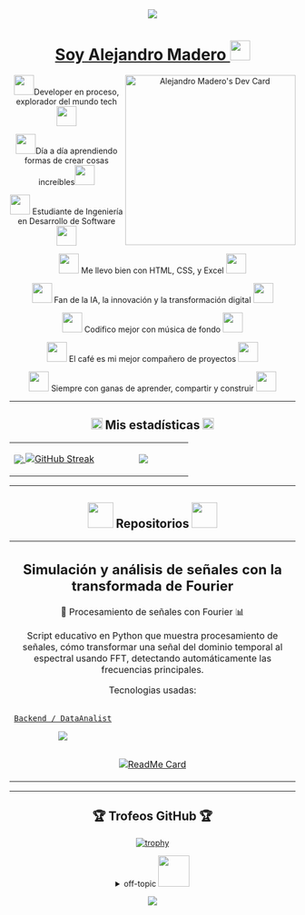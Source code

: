 <!---Encabezado-->
<div align="center">
<a href="https://github.com/Alejandro1Mendoza"><img href="https://github.com/Alejandro1Mendoza" src="https://capsule-render.vercel.app/api?type=waving&height=160&color=gradient&text=Hello%20Dev's%20💻&section=header&reversal=false&textBg=true&fontSize=35&animation=scaleIn&fontAlignY=43&descAlignY=62&descAlign=0&descSize=14&desc=🍂🍂🍂🍂🍂🍂🍂🍂&fontAlign=50"/>
 


</div> 
<!---Acerca de mi-->
<h1 align="center">Soy Alejandro Madero <img src="https://media0.giphy.com/media/v1.Y2lkPTc5MGI3NjExOHQ0NzVzaWZuMTl3NDBsN2Y2NjRuYjIzd3lseDE0eXNmMjM4ZGh4YyZlcD12MV9pbnRlcm5hbF9naWZfYnlfaWQmY3Q9cw/Vtty3pr6C0sWKUdlQn/giphy.gif" width="35"></h1> 

<div align="center">

<a href="https://app.daily.dev/alejandromadero"><img src="https://api.daily.dev/devcards/v2/pfSngcXnFWLUfEpyNcOQi.png?type=default&r=bf8" width="300" alt="Alejandro Madero's Dev Card" align="right"/></a>

<p> <img src="https://media3.giphy.com/media/v1.Y2lkPTc5MGI3NjExeDV0a25yZHNmZGJya2k2cWE3cXJxdHZncXhpZnViNDVnaXlndWhraCZlcD12MV9pbnRlcm5hbF9naWZfYnlfaWQmY3Q9cw/6KirhLJyR7oMcwgJQk/giphy.gif" width="35">Developer en proceso, explorador del mundo tech<img src="https://media3.giphy.com/media/v1.Y2lkPTc5MGI3NjExeDV0a25yZHNmZGJya2k2cWE3cXJxdHZncXhpZnViNDVnaXlndWhraCZlcD12MV9pbnRlcm5hbF9naWZfYnlfaWQmY3Q9cw/6KirhLJyR7oMcwgJQk/giphy.gif" width="35"></p>
<p> <img src="https://media3.giphy.com/media/v1.Y2lkPTc5MGI3NjExbmEzbjE0Y3pnbGFzb2htN29lcjV6Znc2c25sMHd4ZW4wY3BxZnl1aCZlcD12MV9pbnRlcm5hbF9naWZfYnlfaWQmY3Q9cw/AMVwM7RhQGxbBFKAa7/giphy.gif" width="35">Día a día aprendiendo formas de crear cosas increíbles<img src="https://media3.giphy.com/media/v1.Y2lkPTc5MGI3NjExbmEzbjE0Y3pnbGFzb2htN29lcjV6Znc2c25sMHd4ZW4wY3BxZnl1aCZlcD12MV9pbnRlcm5hbF9naWZfYnlfaWQmY3Q9cw/AMVwM7RhQGxbBFKAa7/giphy.gif" width="35"></p>
<p> <img src="https://media3.giphy.com/media/v1.Y2lkPTc5MGI3NjExNmk5azNiNm81NHo4eGIydTZjdXdpNTY5bHU0ODVnMnhmYndkODlreiZlcD12MV9pbnRlcm5hbF9naWZfYnlfaWQmY3Q9cw/TI4QmEIhk5loq7Qdsf/giphy.gif" width="35"> Estudiante de Ingeniería en Desarrollo de Software <img src="https://media3.giphy.com/media/v1.Y2lkPTc5MGI3NjExNmk5azNiNm81NHo4eGIydTZjdXdpNTY5bHU0ODVnMnhmYndkODlreiZlcD12MV9pbnRlcm5hbF9naWZfYnlfaWQmY3Q9cw/TI4QmEIhk5loq7Qdsf/giphy.gif" width="35"></p>
<p> <img src="https://media2.giphy.com/media/v1.Y2lkPTc5MGI3NjExcjduY2hiZThjN24zMnkzejFkeG1nZmM5bXBlZ3I3eDBkYWZnYjZxNSZlcD12MV9pbnRlcm5hbF9naWZfYnlfaWQmY3Q9cw/yzcdWekopUM9HiOf27/giphy.gif" width="35"> Me llevo bien con HTML, CSS, y Excel <img src="https://media2.giphy.com/media/v1.Y2lkPTc5MGI3NjExcjduY2hiZThjN24zMnkzejFkeG1nZmM5bXBlZ3I3eDBkYWZnYjZxNSZlcD12MV9pbnRlcm5hbF9naWZfYnlfaWQmY3Q9cw/yzcdWekopUM9HiOf27/giphy.gif" width="35"></p>
<p> <img src="https://media4.giphy.com/media/v1.Y2lkPTc5MGI3NjExcnBuODNoN3ZoeWhoa2o0eHRvdHViOWxsYXhsaXBqMjgzazA4dm43NyZlcD12MV9pbnRlcm5hbF9naWZfYnlfaWQmY3Q9cw/YOW2PgBY6h9qirr70t/giphy.gif" width="35"> Fan de la IA, la innovación y la transformación digital <img src="https://media4.giphy.com/media/v1.Y2lkPTc5MGI3NjExcnBuODNoN3ZoeWhoa2o0eHRvdHViOWxsYXhsaXBqMjgzazA4dm43NyZlcD12MV9pbnRlcm5hbF9naWZfYnlfaWQmY3Q9cw/YOW2PgBY6h9qirr70t/giphy.gif" width="35"></p>
<p> <img src="https://media2.giphy.com/media/v1.Y2lkPTc5MGI3NjExdnp4NWVocW5sOWU1ZTY0MWkzMTBiNTZwYnh5anpqOGZzbm9veXA3eCZlcD12MV9pbnRlcm5hbF9naWZfYnlfaWQmY3Q9cw/YjHOvLaZ02jI8C3yvH/giphy.gif" width="35"> Codifico mejor con música de fondo <img src="https://media2.giphy.com/media/v1.Y2lkPTc5MGI3NjExdnp4NWVocW5sOWU1ZTY0MWkzMTBiNTZwYnh5anpqOGZzbm9veXA3eCZlcD12MV9pbnRlcm5hbF9naWZfYnlfaWQmY3Q9cw/YjHOvLaZ02jI8C3yvH/giphy.gif" width="35"></p>
<p> <img src="https://media4.giphy.com/media/v1.Y2lkPTc5MGI3NjExaHJicGlrOGY3OGJtYjR1OWUyMmxjc216djNrYTU5ZHl3czV2NmhnZiZlcD12MV9pbnRlcm5hbF9naWZfYnlfaWQmY3Q9cw/KazYtoXQkYy6BlkOwG/giphy.gif" width="35"> El café es mi mejor compañero de proyectos <img src="https://media4.giphy.com/media/v1.Y2lkPTc5MGI3NjExaHJicGlrOGY3OGJtYjR1OWUyMmxjc216djNrYTU5ZHl3czV2NmhnZiZlcD12MV9pbnRlcm5hbF9naWZfYnlfaWQmY3Q9cw/KazYtoXQkYy6BlkOwG/giphy.gif" width="35"></p>
<p> <img src="https://media3.giphy.com/media/v1.Y2lkPTc5MGI3NjExZHFva3JmMW52cW9weWd3OTJ2a3Njb21xdzd4d2EyeTdycHFpajV1ayZlcD12MV9pbnRlcm5hbF9naWZfYnlfaWQmY3Q9cw/XEDIGZBIBtbKw2VUIS/giphy.gif" width="35"> Siempre con ganas de aprender, compartir y construir <img src="https://media3.giphy.com/media/v1.Y2lkPTc5MGI3NjExZHFva3JmMW52cW9weWd3OTJ2a3Njb21xdzd4d2EyeTdycHFpajV1ayZlcD12MV9pbnRlcm5hbF9naWZfYnlfaWQmY3Q9cw/XEDIGZBIBtbKw2VUIS/giphy.gif" width="35"></p>

</div>


 
----

<!---Inician las estadisticas-->
<div align="center">
<h2 align="center"><img src="https://media.giphy.com/media/iY8CRBdQXODJSCERIr/giphy.gif" width="20"> Mis estadísticas <img src="https://media.giphy.com/media/iY8CRBdQXODJSCERIr/giphy.gif" width="20"></h2>
</div>

<!---Tabla-->

<div align="center">
<table align="center">
<tr border="center">
<td width="50%" align="center">
  
  <a href="https://github.com/Alejandro1Mendoza"><img href="https://github.com/Alejandro1Mendoza" align="center" src="https://github-readme-stats.vercel.app/api?username=Alejandro1Mendoza&theme=calm&show_icons=true&hide_border=true&count_private=true&locale=es" />
  <a href="https://github.com/Alejandro1Mendoza"><img src="https://git-hub-streak-stats.vercel.app?user=Alejandro1Mendoza&theme=calm&hide_border=true&locale=es&card_width=496" alt="GitHub Streak" /></a>
</td>

<td width="50%" align="center">

  <a href="https://github.com/Alejandro1Mendoza"><img align="center" src="https://github-readme-stats.vercel.app/api/top-langs/?username=Alejandro1Mendoza&theme=calm&show_icons=true&hide_border=true&layout=compact&locale=en"/>
  
  </td>
</tr>
</table>
</div> 

----

<div align="center">
<h2 align="center"><img src="https://media0.giphy.com/media/v1.Y2lkPTc5MGI3NjExd3BhMW9ocGRpaWRnMmc0bzdlcHp0dDR0OHl5bXZ6Z25vc2oyMHhneCZlcD12MV9pbnRlcm5hbF9naWZfYnlfaWQmY3Q9cw/9LwSYQz5jGpOyYr163/giphy.gif" width="45"> Repositorios <img src="https://media0.giphy.com/media/v1.Y2lkPTc5MGI3NjExd3BhMW9ocGRpaWRnMmc0bzdlcHp0dDR0OHl5bXZ6Z25vc2oyMHhneCZlcD12MV9pbnRlcm5hbF9naWZfYnlfaWQmY3Q9cw/9LwSYQz5jGpOyYr163/giphy.gif" width="45"></h2>


</div> 

<div align="center">
<table style="border: none">
<tr>
<td width="50%" valign="top">

<h2 align="center">Simulación y análisis de señales con la transformada de Fourier</h2>
<p align="center">📡 Procesamiento de señales con Fourier 📊</p>
<p align="center">Script educativo en Python que muestra procesamiento de señales, cómo transformar una señal del dominio temporal al espectral usando FFT, detectando automáticamente las frecuencias principales.</p>
<p align="center">Tecnologias usadas:</p>
<p style="display: inline-block;" align="center">
  <kbd>
   <a href="https://github.com/Alejandro1Mendoza/Act2_Se-ales_y_Sistemas_UCNL/tree/main"> 
    <kbd align="center"><code>Backend / DataAnalist</code></kbd>
    </a>
    <br>
    <br>
     <a href="https://github.com/Alejandro1Mendoza/Act2_Se-ales_y_Sistemas_UCNL/tree/main"> <img src="https://skillicons.dev/icons?i=python&perline=25" align="center"/> </a>
  </kbd>
</p>

<div align="center">
<a href="https://github.com/Alejandro1Mendoza/Act2_Se-ales_y_Sistemas_UCNL/tree/main">

![ReadMe Card](https://github-readme-stats.vercel.app/api/pin/?username=Alejandro1Mendoza&repo=Act2_Se-ales_y_Sistemas_UCNL)

</a>
</div>
</td>

<!---
<td width="50%" valign="top">
<h2>Segundo Proyecto</h2>
<p>Texto descriptivo Segundo proyecto</p>
Tecnologias a usar
<p style="display: inline-block;" align="center">
  <kbd>
    <kbd><code>Front-end</code></kbd>
    <br>
    <br>
    <img src="https://skillicons.dev/icons?i=html&perline=25" align="center"/> 
    <img src="https://skillicons.dev/icons?i=css&perline=25" align="center"/>
  </kbd>
</p>
<div align="center">
 
![ReadMe Card](https://github-readme-stats.vercel.app/api/pin/?username=Alejandro1Mendoza&repo=Alejandro1Mendoza)

</div>
</td>
</tr>
--->
</table>
</div> 

----


<div align="center">
<h2>🏆 Trofeos GitHub 🏆</h2>
 
[![trophy](https://github-profile-trophy.vercel.app/?username=Alejandro1Mendoza)](https://github.com/ryo-ma/github-profile-trophy)

<details>
  <summary>off-topic <img src="https://media2.giphy.com/media/v1.Y2lkPTc5MGI3NjExaDI5ZXN5eTEyM3VhMHBmaG80ZHFlOHY0ZnJ0Z2tqeXd1aDBxNW13ZCZlcD12MV9pbnRlcm5hbF9naWZfYnlfaWQmY3Q9cw/erX30mQNfhdAvWzjdt/giphy.gif" width="55"> </summary>
<h2>✨ Frase del día ✨</h2>

![Quote](https://quotes-github-readme.vercel.app/api?type=horizontal&theme=dark)

<h2>🎧 Ultima canción escuchada 🎧</h2>
<br clear="both">

<div align="center">
  <a href="https://open.spotify.com">
    <img src="https://spotify-recently-played-readme.vercel.app/api?user=31rmvvsejgpo7y76yh25elxfcu5q&count=1&unique=true" alt="Spotify recently played"/>
  </a>
</div>

<h2><img src="https://media1.giphy.com/media/v1.Y2lkPTc5MGI3NjExa2duYm5zN24zZmp2ZXB0eWlxZmV4NHRyb21xODRudXNqY2xsZmhmbyZlcD12MV9pbnRlcm5hbF9naWZfYnlfaWQmY3Q9cw/8FcJ6IXAO2FHUJ5Rnp/giphy.gif" width="35"> Mi racha de Duolingo <img src="https://media2.giphy.com/media/v1.Y2lkPTc5MGI3NjExNGF6MWpjcXE4bXR6MXAwdTJhdXZ3a2VnYzZ3Z2lpZGk0b3RhaWd3dSZlcD12MV9pbnRlcm5hbF9naWZfYnlfaWQmY3Q9cw/wH8aFVGkdmOjxBxR3I/giphy.gif" width="45"></h2>


![Duolingo Stats](https://duolingo-stats-card.vercel.app/api?username=AlejandroM37508)

</div>

<!---Pie de Pagina-->
<div align="center">
 
<a href="https://github.com/Alejandro1Mendoza"><img href="https://github.com/Alejandro1Mendoza" src="https://capsule-render.vercel.app/api?type=waving&height=110&color=gradient&text=🐟🐠🐡🐠🐡🐟🐡&section=footer&reversal=false&textBg=false&fontSize=12&animation=scaleIn&fontAlignY=52&descAlignY=84&descAlign=77&descSize=12&desc=🐟🐠🐡🐠🐡🐟🐡&fontAlign=20"/>

</div>
